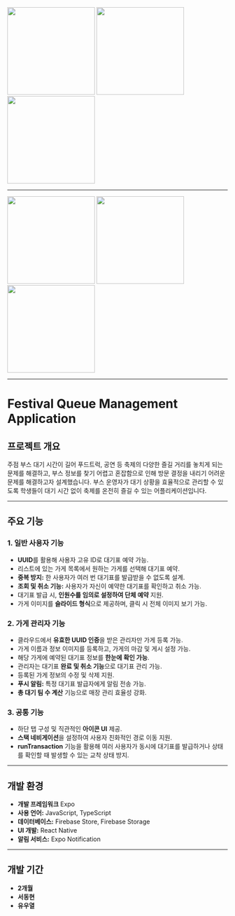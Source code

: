<img src="https://github.com/user-attachments/assets/aad1107d-b375-4655-8c91-54bbcb4f0c1e" style="width: 200px;">
<img src="https://github.com/user-attachments/assets/189ef4fc-8366-4cdc-8574-b6384195b70b" style="width: 200px;">
<img src="https://github.com/user-attachments/assets/ced99d9c-6a9f-4dd8-ae11-355534c54853" style="width: 200px;">

---

<img src="https://github.com/user-attachments/assets/72b595cb-6877-4ad6-8c5c-5bd8b13f31d4" style="width: 200px;">
<img src="https://github.com/user-attachments/assets/33a16854-817f-474c-a00d-49920d71a81b" style="width: 200px;">
<img src="https://github.com/user-attachments/assets/d9af8e3d-0bee-4944-808c-cdfee5ec609a" style="width: 200px;">

---

# Festival Queue Management Application

## 프로젝트 개요

주점 부스 대기 시간이 길어 푸드트럭, 공연 등 축제의 다양한 즐길 거리를 놓치게 되는 문제를 해결하고, 부스 정보를 찾기 어렵고 혼잡함으로 인해 방문 결정을 내리기 어려운 문제를 해결하고자 설계했습니다.
부스 운영자가 대기 상황을 효율적으로 관리할 수 있도록 학생들이 대기 시간 없이 축제를 온전히 즐길 수 있는 어플리케이션입니다.

---

## 주요 기능

### 1. 일반 사용자 기능
- **UUID**를 활용해 사용자 고유 ID로 대기표 예약 가능.
- 리스트에 있는 가게 목록에서 원하는 가게를 선택해 대기표 예약.
- **중복 방지:** 한 사용자가 여러 번 대기표를 발급받을 수 없도록 설계.
- **조회 및 취소 기능:** 사용자가 자신이 예약한 대기표를 확인하고 취소 가능.
- 대기표 발급 시, **인원수를 임의로 설정하여 단체 예약** 지원.
- 가게 이미지를 **슬라이드 형식**으로 제공하며, 클릭 시 전체 이미지 보기 가능.

### 2. 가게 관리자 기능
- 클라우드에서 **유효한 UUID 인증**을 받은 관리자만 가게 등록 가능.
- 가게 이름과 정보 이미지를 등록하고, 가게의 마감 및 게시 설정 가능.
- 해당 가게에 예약된 대기표 정보를 **한눈에 확인 가능**.
- 관리자는 대기표 **완료 및 취소 기능**으로 대기표 관리 가능.
- 등록된 가게 정보의 수정 및 삭제 지원.
- **푸시 알림:** 특정 대기표 발급자에게 알림 전송 가능.
- **총 대기 팀 수 계산** 기능으로 매장 관리 효율성 강화.

### 3. 공통 기능
- 하단 탭 구성 및 직관적인 **아이콘 UI** 제공.
- **스택 네비게이션**을 설정하여 사용자 친화적인 경로 이동 지원.
- **runTransaction** 기능을 활용해 여러 사용자가 동시에 대기표를 발급하거나 상태를 확인할 때 발생할 수 있는 교착 상태 방지.

---

## 개발 환경
- **개발 프레임워크** Expo
- **사용 언어:** JavaScript, TypeScript
- **데이터베이스:** Firebase Store, Firebase Storage
- **UI 개발:** React Native
- **알림 서비스:** Expo Notification

---

## 개발 기간
- **2개월**
- **서동현** 
- **유우열**

